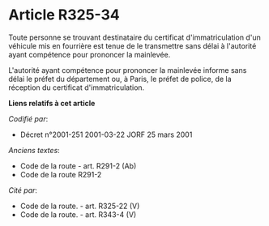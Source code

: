 # Article R325-34

Toute personne se trouvant destinataire du certificat d'immatriculation d'un véhicule mis en fourrière est tenue de le
transmettre sans délai à l'autorité ayant compétence pour prononcer la mainlevée.

L'autorité ayant compétence pour prononcer la mainlevée informe sans délai le préfet du département ou, à Paris, le préfet de
police, de la réception du certificat d'immatriculation.

**Liens relatifs à cet article**

_Codifié par_:

  - Décret n°2001-251 2001-03-22 JORF 25 mars 2001

_Anciens textes_:

  - Code de la route - art. R291-2 (Ab)
  - Code de la route R291-2

_Cité par_:

  - Code de la route. - art. R325-22 (V)
  - Code de la route. - art. R343-4 (V)
